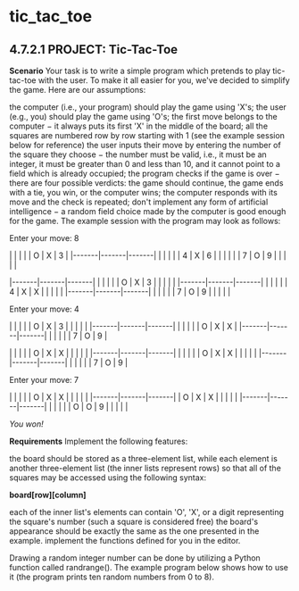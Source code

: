 # tic_tac_toe
## 4.7.2.1 PROJECT: Tic-Tac-Toe

**Scenario**
Your task is to write a simple program which pretends to play tic-tac-toe with the user. To make it all easier for you, we've decided to simplify the game. Here are our assumptions:

the computer (i.e., your program) should play the game using 'X's;
the user (e.g., you) should play the game using 'O's;
the first move belongs to the computer − it always puts its first 'X' in the middle of the board;
all the squares are numbered row by row starting with 1 (see the example session below for reference)
the user inputs their move by entering the number of the square they choose − the number must be valid, i.e., it must be an integer, it must be greater than 0 and less than 10, and it cannot point to a field which is already occupied;
the program checks if the game is over − there are four possible verdicts: the game should continue, the game ends with a tie, you win, or the computer wins;
the computer responds with its move and the check is repeated;
don't implement any form of artificial intelligence − a random field choice made by the computer is good enough for the game.
The example session with the program may look as follows:

Enter your move: 8

|       |       |       |
|   O   |   X   |   3   |
|-------|-------|-------|
|       |       |       |
|   4   |   X   |   6   |
|       |       |       |
|   7   |   O   |   9   |
|       |       |       |


|-------|-------|-------|
|       |       |       |
|   O   |   X   |   3   |
|       |       |       |
|-------|-------|-------|
|       |       |       |
|   4   |   X   |   X   |
|       |       |       |
|-------|-------|-------|
|       |       |       |
|   7   |   O   |   9   |
|       |       |       |

Enter your move: 4

|       |       |       |
|   O   |   X   |   3   |
|       |       |       |
|-------|-------|-------|
|       |       |       |
|   O   |   X   |   X   |
|-------|-------|-------|
|       |       |       |
|   7   |   O   |   9   |

|       |       |       |
|   O   |   X   |   X   |
|       |       |       |
|-------|-------|-------|
|       |       |       |
|   O   |   X   |   X   |
|       |       |       |
|-------|-------|-------|
|       |       |       |
|   7   |   O   |   9   |

Enter your move: 7

|       |       |       |
|   O   |   X   |   X   |
|       |       |       |
|-------|-------|-------|
|   O   |   X   |   X   |
|       |       |       |
|-------|-------|-------|
|       |       |       |
|   O   |   O   |   9   |
|       |       |       |

_You won!_

**Requirements**
Implement the following features:

the board should be stored as a three-element list, while each element is another three-element list (the inner lists represent rows) so that all of the squares may be accessed using the following syntax:

__board[row][column]__


each of the inner list's elements can contain 'O', 'X', or a digit representing the square's number (such a square is considered free)
the board's appearance should be exactly the same as the one presented in the example.
implement the functions defined for you in the editor.

Drawing a random integer number can be done by utilizing a Python function called randrange(). The example program below shows how to use it (the program prints ten random numbers from 0 to 8).

